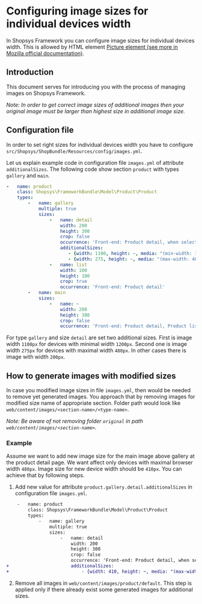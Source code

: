 # Configuring image sizes for individual devices width
In Shopsys Framework you can configure image sizes for individual devices width. This is allowed by HTML element [Picture element (see more in Mozilla official documentation)](https://developer.mozilla.org/en-US/docs/Web/HTML/Element/picture).

## Introduction
This document serves for introducing you with the process of managing images on Shopsys Framework.

*Note: In order to get correct image sizes of additional images then your original image must be larger than highest size in additional image size.*

## Configuration file
In order to set right sizes for individual devices width you have to configure `src/Shopsys/ShopBundle/Resources/config/images.yml`.

Let us explain example code in configuration file `images.yml` of attribute `additionalSizes`. The following code show section `product` with types `gallery` and `main`.
```yml
-   name: product
    class: Shopsys\FrameworkBundle\Model\Product\Product
    types:
        -   name: gallery
            multiple: true
            sizes:
                -   name: detail
                    width: 200
                    height: 300
                    crop: false
                    occurrence: 'Front-end: Product detail, when selected'
                    additionalSizes:
                       - {width: 1100, height: ~, media: "(min-width: 1200px)"}
                       - {width: 275, height: ~, media: "(max-width: 480px)"}
                -   name: list
                    width: 100
                    height: 100
                    crop: true
                    occurrence: 'Front-end: Product detail'
        -   name: main
            sizes:
                -   name: ~
                    width: 200
                    height: 300
                    crop: false
                    occurrence: 'Front-end: Product detail, Product list'
```
For type `gallery` and size `detail` are set two additional sizes. First is image width `1100px` for devices with minimal width `1200px`. Second one is image width `275px` for devices with maximal width `480px`. In other cases there is image with width `200px`.

## How to generate images with modified sizes
In case you modified image sizes in file `images.yml`, then would be needed to remove yet generated images. You approach that by removing images for modified size name of appropriate section. Folder path would look like `web/content/images/<section-name>/<type-name>`.

*Note: Be aware of not removing folder `original` in path `web/content/images/<section-name>`.*

### Example
Assume we want to add new image size for the main image above gallery at the product detail page. We want affect only devices with maximal browser width `480px`. Image size for new device width should be `410px`. You can achieve that by following steps.

1. Add new value for attribute `product.gallery.detail.additionalSizes` in configuration file `images.yml`.
```diff
    -   name: product
        class: Shopsys\FrameworkBundle\Model\Product\Product
        types:
            -   name: gallery
                multiple: true
                sizes:
                    -   name: detail
                        width: 200
                        height: 300
                        crop: false
                        occurrence: 'Front-end: Product detail, when selected'
+                       additionalSizes:
+                           - {width: 410, height: ~, media: "(max-width: 480px)"}
```
2. Remove all images in `web/content/images/product/default`. This step is applied only if there already exist some generated images for additional sizes.
